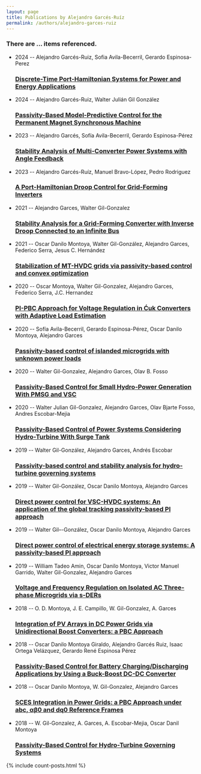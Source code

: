 ```yaml
---
layout: page
title: Publications by Alejandro Garcés-Ruíz
permalink: /authors/alejandro-garces-ruiz
---
```


<h3 id="number-posts">There are ... items referenced.</h3>
<ul class="post-list">
<li><span class='post-meta'>2024 -- Alejandro Garcés-Ruiz, Sofia Avila-Becerril, Gerardo Espinosa-Perez</span><h3><a class='post-link' href="{{ site.baseurl }}/discrete-time-port-hamiltonian-systems-for-power-and-energy-applications">Discrete-Time Port-Hamiltonian Systems for Power and Energy Applications</a></h3></li>
<li><span class='post-meta'>2024 -- Alejandro Garcés-Ruiz, Walter Julián Gil González</span><h3><a class='post-link' href="{{ site.baseurl }}/passivity-based-model-predictive-control-for-the-permanent-magnet-synchronous-machine">Passivity-Based Model-Predictive Control for the Permanent Magnet Synchronous Machine</a></h3></li>
<li><span class='post-meta'>2023 -- Alejandro Garcés, Sofía Avila-Becerril, Gerardo Espinosa-Pérez</span><h3><a class='post-link' href="{{ site.baseurl }}/stability-analysis-of-multi-converter-power-systems-with-angle-feedback">Stability Analysis of Multi-Converter Power Systems with Angle Feedback</a></h3></li>
<li><span class='post-meta'>2023 -- Alejandro Garcés-Ruíz, Manuel Bravo-López, Pedro Rodriguez</span><h3><a class='post-link' href="{{ site.baseurl }}/a-port-hamiltonian-droop-control-for-grid-forming-inverters">A Port-Hamiltonian Droop Control for Grid-Forming Inverters</a></h3></li>
<li><span class='post-meta'>2021 -- Alejandro Garces, Walter Gil-Gonzalez</span><h3><a class='post-link' href="{{ site.baseurl }}/stability-analysis-for-a-grid-forming-converter-with-inverse-droop-connected-to-an-infinite-bus">Stability Analysis for a Grid-Forming Converter with Inverse Droop Connected to an Infinite Bus</a></h3></li>
<li><span class='post-meta'>2021 -- Oscar Danilo Montoya, Walter Gil-González, Alejandro Garces, Federico Serra, Jesus C. Hernández</span><h3><a class='post-link' href="{{ site.baseurl }}/stabilization-of-mt-hvdc-grids-via-passivity-based-control-and-convex-optimization">Stabilization of MT-HVDC grids via passivity-based control and convex optimization</a></h3></li>
<li><span class='post-meta'>2020 -- Oscar Montoya, Walter Gil-Gonzalez, Alejandro Garces, Federico Serra, J.C. Hernandez</span><h3><a class='post-link' href="{{ site.baseurl }}/pi-pbc-approach-for-voltage-regulation-in-cuk-converters-with-adaptive-load-estimation">PI-PBC Approach for Voltage Regulation in Ćuk Converters with Adaptive Load Estimation</a></h3></li>
<li><span class='post-meta'>2020 -- Sofía Avila-Becerril, Gerardo Espinosa-Pérez, Oscar Danilo Montoya, Alejandro Garces</span><h3><a class='post-link' href="{{ site.baseurl }}/passivity-based-control-of-islanded-microgrids-with-unknown-power-loads">Passivity-based control of islanded microgrids with unknown power loads</a></h3></li>
<li><span class='post-meta'>2020 -- Walter Gil-Gonzalez, Alejandro Garces, Olav B. Fosso</span><h3><a class='post-link' href="{{ site.baseurl }}/passivity-based-control-for-small-hydro-power-generation-with-pmsg-and-vsc">Passivity-Based Control for Small Hydro-Power Generation With PMSG and VSC</a></h3></li>
<li><span class='post-meta'>2020 -- Walter Julian Gil-Gonzalez, Alejandro Garces, Olav Bjarte Fosso, Andres Escobar-Mejia</span><h3><a class='post-link' href="{{ site.baseurl }}/passivity-based-control-of-power-systems-considering-hydro-turbine-with-surge-tank">Passivity-Based Control of Power Systems Considering Hydro-Turbine With Surge Tank</a></h3></li>
<li><span class='post-meta'>2019 -- Walter Gil-González, Alejandro Garces, Andrés Escobar</span><h3><a class='post-link' href="{{ site.baseurl }}/passivity-based-control-and-stability-analysis-for-hydro-turbine-governing-systems">Passivity-based control and stability analysis for hydro-turbine governing systems</a></h3></li>
<li><span class='post-meta'>2019 -- Walter Gil-González, Oscar Danilo Montoya, Alejandro Garces</span><h3><a class='post-link' href="{{ site.baseurl }}/direct-power-control-for-vsc-hvdc-systems-an-application-of-the-global-tracking-passivity-based-pi-approach">Direct power control for VSC-HVDC systems: An application of the global tracking passivity-based PI approach</a></h3></li>
<li><span class='post-meta'>2019 -- Walter Gil–-González, Oscar Danilo Montoya, Alejandro Garces</span><h3><a class='post-link' href="{{ site.baseurl }}/direct-power-control-of-electrical-energy-storage-systems-a-passivity-based-pi-approach">Direct power control of electrical energy storage systems: A passivity-based PI approach</a></h3></li>
<li><span class='post-meta'>2019 -- William Tadeo Amin, Oscar Danilo Montoya, Victor Manuel Garrido, Walter Gil-Gonzalez, Alejandro Garces</span><h3><a class='post-link' href="{{ site.baseurl }}/voltage-and-frequency-regulation-on-isolated-ac-three-phase-microgrids-via-s-ders">Voltage and Frequency Regulation on Isolated AC Three-phase Microgrids via s-DERs</a></h3></li>
<li><span class='post-meta'>2018 -- O. D. Montoya, J. E. Campillo, W. Gil-Gonzalez, A. Garces</span><h3><a class='post-link' href="{{ site.baseurl }}/integration-of-pv-arrays-in-dc-power-grids-via-unidirectional-boost-converters-a-pbc-approach">Integration of PV Arrays in DC Power Grids via Unidirectional Boost Converters: a PBC Approach</a></h3></li>
<li><span class='post-meta'>2018 -- Oscar Danilo Montoya Giraldo, Alejandro Garcés Ruiz, Isaac Ortega Velázquez, Gerardo René Espinosa Pérez</span><h3><a class='post-link' href="{{ site.baseurl }}/passivity-based-control-for-battery-charging-discharging-applications-by-using-a-buck-boost-dc-dc-converter">Passivity-Based Control for Battery Charging/Discharging Applications by Using a Buck-Boost DC-DC Converter</a></h3></li>
<li><span class='post-meta'>2018 -- Oscar Danilo Montoya, W. Gil-Gonzalez, Alejandro Garces</span><h3><a class='post-link' href="{{ site.baseurl }}/sces-integration-in-power-grids-a-pbc-approach-under-abc-0-and-dq0-reference-frames">SCES Integration in Power Grids: a PBC Approach under abc, αβ0 and dq0 Reference Frames</a></h3></li>
<li><span class='post-meta'>2018 -- W. Gil-Gonzalez, A. Garces, A. Escobar-Mejia, Oscar Danil Montoya</span><h3><a class='post-link' href="{{ site.baseurl }}/passivity-based-control-for-hydro-turbine-governing-systems">Passivity-Based Control for Hydro-Turbine Governing Systems</a></h3></li>

</ul>
{% include count-posts.html %}
